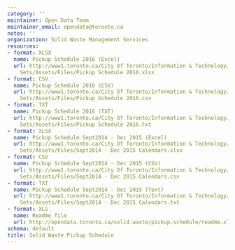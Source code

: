 ```yaml
---
category: ''
maintainer: Open Data Team
maintainer_email: opendata@toronto.ca
notes: ''
organization: Solid Waste Management Services
resources:
- format: XLSX
  name: Pickup Schedule 2016 (Excel)
  url: http://www1.toronto.ca/City Of Toronto/Information & Technology/Open Data/Data
    Sets/Assets/Files/Pickup Schedule 2016.xlsx
- format: CSV
  name: Pickup Schedule 2016 (CSV)
  url: http://www1.toronto.ca/City Of Toronto/Information & Technology/Open Data/Data
    Sets/Assets/Files/Pickup Schedule 2016.csv
- format: TXT
  name: Pickup Schedule 2016 (TXT)
  url: http://www1.toronto.ca/City Of Toronto/Information & Technology/Open Data/Data
    Sets/Assets/Files/Pickup Schedule 2016.txt
- format: XLSX
  name: Pickup Schedule Sept2014 - Dec 2015 (Excel)
  url: http://www1.toronto.ca/City Of Toronto/Information & Technology/Open Data/Data
    Sets/Assets/Files/Sept2014 - Dec 2015 Calendars.xlsx
- format: CSV
  name: Pickup Schedule Sept2014 - Dec 2015 (CSV)
  url: http://www1.toronto.ca/City Of Toronto/Information & Technology/Open Data/Data
    Sets/Assets/Files/Sept2014 - Dec 2015 Calendars.csv
- format: TXT
  name: Pickup Schedule Sept2014 - Dec 2015 (Text)
  url: http://www1.toronto.ca/City Of Toronto/Information & Technology/Open Data/Data
    Sets/Assets/Files/Sept2014 - Dec 2015 Calendars.txt
- format: XLS
  name: Readme file
  url: http://opendata.toronto.ca/solid.waste/pickup.schedule/readme.xls
schema: default
title: Solid Waste Pickup Schedule
---
```

